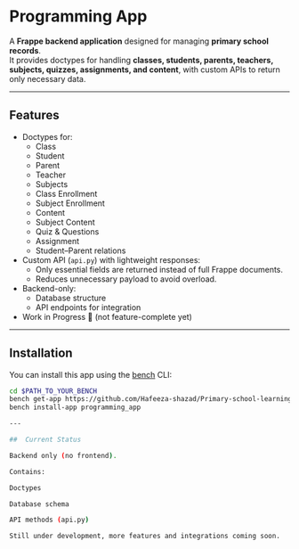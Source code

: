 # Programming App

A **Frappe backend application** designed for managing **primary school records**.  
It provides doctypes for handling **classes, students, parents, teachers, subjects, quizzes, assignments, and content**, with custom APIs to return only necessary data.

---

## Features

- Doctypes for:
  - Class
  - Student
  - Parent
  - Teacher
  - Subjects
  - Class Enrollment
  - Subject Enrollment
  - Content
  - Subject Content
  - Quiz & Questions
  - Assignment
  - Student–Parent relations
- Custom API (`api.py`) with lightweight responses:
  - Only essential fields are returned instead of full Frappe documents.
  - Reduces unnecessary payload to avoid overload.
- Backend-only:
  - Database structure
  - API endpoints for integration
- Work in Progress 🚧 (not feature-complete yet)

---

## Installation

You can install this app using the [bench](https://github.com/frappe/bench) CLI:

```bash
cd $PATH_TO_YOUR_BENCH
bench get-app https://github.com/Hafeeza-shazad/Primary-school-learning-system.git
bench install-app programming_app

---

##  Current Status

Backend only (no frontend).

Contains:

Doctypes

Database schema

API methods (api.py)

Still under development, more features and integrations coming soon.
